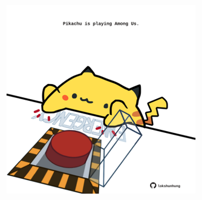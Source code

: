 <!-- built at 26/06/2022, 19:00:51 UTC -->
<p align="center">
  <img width="500" height="500" src="./ReadmeImage.svg">
</p>
